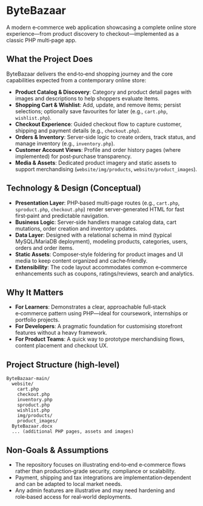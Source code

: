# ByteBazaar

A modern e‑commerce web application showcasing a complete online store experience—from product discovery to checkout—implemented as a classic PHP multi‑page app.

## What the Project Does

ByteBazaar delivers the end‑to‑end shopping journey and the core capabilities expected from a contemporary online store:

- **Product Catalog & Discovery**: Category and product detail pages with images and descriptions to help shoppers evaluate items.
- **Shopping Cart & Wishlist**: Add, update, and remove items; persist selections; optionally save favourites for later (e.g., `cart.php`, `wishlist.php`).
- **Checkout Experience**: Guided checkout flow to capture customer, shipping and payment details (e.g., `checkout.php`).
- **Orders & Inventory**: Server‑side logic to create orders, track status, and manage inventory (e.g., `inventory.php`).
- **Customer Account Views**: Profile and order history pages (where implemented) for post‑purchase transparency.
- **Media & Assets**: Dedicated product imagery and static assets to support merchandising (`website/img/products`, `website/product_images`).

## Technology & Design (Conceptual)

- **Presentation Layer**: PHP‑based multi‑page routes (e.g., `cart.php`, `sproduct.php`, `checkout.php`) render server‑generated HTML for fast first‑paint and predictable navigation.
- **Business Logic**: Server‑side handlers manage catalog data, cart mutations, order creation and inventory updates.
- **Data Layer**: Designed with a relational schema in mind (typical MySQL/MariaDB deployment), modeling products, categories, users, orders and order items.
- **Static Assets**: Composer‑style foldering for product images and UI media to keep content organized and cache‑friendly.
- **Extensibility**: The code layout accommodates common e‑commerce enhancements such as coupons, ratings/reviews, search and analytics.

## Why It Matters

- **For Learners**: Demonstrates a clear, approachable full‑stack e‑commerce pattern using PHP—ideal for coursework, internships or portfolio projects.
- **For Developers**: A pragmatic foundation for customising storefront features without a heavy framework.
- **For Product Teams**: A quick way to prototype merchandising flows, content placement and checkout UX.

## Project Structure (high‑level)

```
ByteBazaar-main/
  website/
    cart.php
    checkout.php
    inventory.php
    sproduct.php
    wishlist.php
    img/products/
    product_images/
  ByteBazaar.docx
  ... (additional PHP pages, assets and images)
```

## Non‑Goals & Assumptions

- The repository focuses on illustrating end‑to‑end e‑commerce flows rather than production‑grade security, compliance or scalability.
- Payment, shipping and tax integrations are implementation‑dependent and can be adapted to local market needs.
- Any admin features are illustrative and may need hardening and role‑based access for real‑world deployments.

